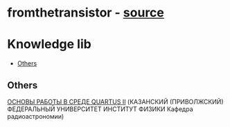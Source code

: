 # fromthetransistor - [source](https://github.com/geohot/fromthetransistor)

# Knowledge lib
* [Others](#others)

## Others
[ОСНОВЫ РАБОТЫ В СРЕДЕ QUARTUS II](https://kpfu.ru/staff_files/F1473892315/Osnovy_raboty_v_srede_Quartus_II.pdf) (КАЗАНСКИЙ (ПРИВОЛЖСКИЙ) ФЕДЕРАЛЬНЫЙ УНИВЕРСИТЕТ ИНСТИТУТ ФИЗИКИ Кафедра радиоастрономии)
